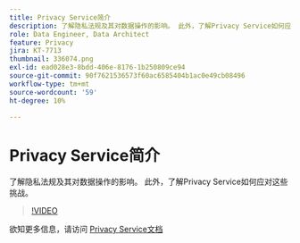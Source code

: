 ```yaml
---
title: Privacy Service简介
description: 了解隐私法规及其对数据操作的影响。 此外，了解Privacy Service如何应对这些挑战。
role: Data Engineer, Data Architect
feature: Privacy
jira: KT-7713
thumbnail: 336074.png
exl-id: ead028e3-8bdd-406e-8176-1b250809ce94
source-git-commit: 90f7621536573f60ac6585404b1ac0e49cb08496
workflow-type: tm+mt
source-wordcount: '59'
ht-degree: 10%

---
```


# Privacy Service简介

了解隐私法规及其对数据操作的影响。 此外，了解Privacy Service如何应对这些挑战。

>[!VIDEO](https://video.tv.adobe.com/v/336074?quality=12&learn=on)

欲知更多信息，请访问 [Privacy Service文档](https://experienceleague.adobe.com/docs/experience-platform/privacy/home.html?lang=zh-Hans)